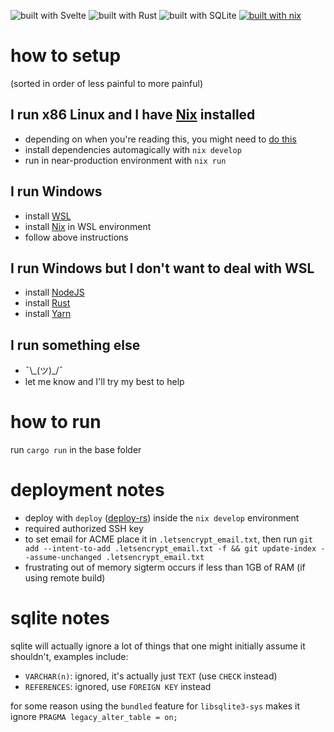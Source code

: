 ![built with Svelte](https://img.shields.io/badge/Svelte-4A4A55?style=for-the-badge&logo=svelte&logoColor=FF3E00)
![built with Rust](https://img.shields.io/badge/Rust-000000?style=for-the-badge&logo=rust&logoColor=white)
![built with SQLite](https://img.shields.io/badge/SQLite-07405E?style=for-the-badge&logo=sqlite&logoColor=white)
[![built with nix](https://builtwithnix.org/badge.svg)](https://builtwithnix.org)

# how to setup
(sorted in order of less painful to more painful)

## I run x86 Linux and I have [Nix](https://nixos.org/download.html#nix-install-linux) installed
- depending on when you're reading this, you might need to [do this](https://nixos.wiki/wiki/Flakes#Enable_flakes)
- install dependencies automagically with `nix develop`
- run in near-production environment with `nix run`

## I run Windows
- install [WSL](https://learn.microsoft.com/en-us/windows/wsl/install)
- install [Nix](https://nixos.org/download.html#nix-install-windows) in WSL environment
- follow above instructions

## I run Windows but I don't want to deal with WSL
- install [NodeJS](https://nodejs.org/en/download/)
- install [Rust](https://www.rust-lang.org/tools/install)
- install [Yarn](https://classic.yarnpkg.com/lang/en/docs/install)

## I run something else
- ¯\\\_(ツ)\_\/¯
- let me know and I'll try my best to help

# how to run
run `cargo run` in the base folder

# deployment notes
- deploy with `deploy` ([deploy-rs](https://github.com/serokell/deploy-rs)) inside the `nix develop` environment
- required authorized SSH key
- to set email for ACME place it in `.letsencrypt_email.txt`, then run `git add --intent-to-add .letsencrypt_email.txt -f && git update-index --assume-unchanged .letsencrypt_email.txt`
- frustrating out of memory sigterm occurs if less than 1GB of RAM (if using remote build)

# sqlite notes
sqlite will actually ignore a lot of things that one might initially assume it shouldn't, examples include:
- `VARCHAR(n)`: ignored, it's actually just `TEXT` (use `CHECK` instead)
- `REFERENCES`: ignored, use `FOREIGN KEY` instead

for some reason using the `bundled` feature for `libsqlite3-sys` makes it ignore `PRAGMA legacy_alter_table = on;`
